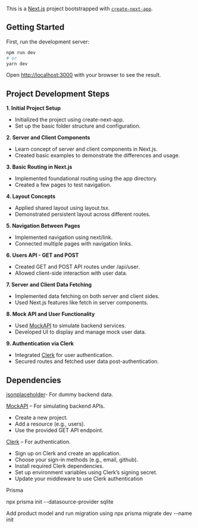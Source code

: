 This is a [Next.js](https://nextjs.org) project bootstrapped with [`create-next-app`](https://nextjs.org/docs/app/api-reference/cli/create-next-app).

## Getting Started

First, run the development server:

```bash
npm run dev
# or
yarn dev
```

Open [http://localhost:3000](http://localhost:3000) with your browser to see the result.

## Project Development Steps
**1. Initial Project Setup**

- Initialized the project using create-next-app.
- Set up the basic folder structure and configuration.

**2. Server and Client Components**

-  Learn concept of server and client components in Next.js.
- Created basic examples to demonstrate the differences and usage.

**3. Basic Routing in Next.js**

- Implemented foundational routing using the app directory.
- Created a few pages to test navigation.

**4. Layout Concepts**
- Applied shared layout using layout.tsx.
- Demonstrated persistent layout across different routes.

**5. Navigation Between Pages**
- Implemented navigation using next/link.
- Connected multiple pages with navigation links.

**6. Users API - GET and POST**
- Created GET and POST API routes under /api/user.
- Allowed client-side interaction with user data.

**7. Server and Client Data Fetching**
- Implemented data fetching on both server and client sides.
- Used Next.js features like fetch in server components.

**8. Mock API and User Functionality**
- Used [MockAPI](https://mockapi.io/) to simulate backend services.
- Developed UI to display and manage mock user data.

**9. Authentication via Clerk**
- Integrated [Clerk](https://mockapi.io/)  for user authentication.
- Secured routes and fetched user data post-authentication.

## Dependencies

[jsonplaceholder](https://jsonplaceholder.typicode.com/)- For dummy backend data.

[MockAPI](https://mockapi.io/) – For simulating backend APIs.
- Create a new project.
- Add a resource (e.g., users).
- Use the provided GET API endpoint.


[Clerk](https://mockapi.io/) –  For authentication.
- Sign up on Clerk and create an application.
- Choose your sign-in methods (e.g., email, github).
- Install required Clerk dependencies.
- Set up environment variables using Clerk’s signing secret.
- Update your middleware to use Clerk authentication

Prisma

npx prisma init --datasource-provider sqlite

Add product model and run migration using
npx prisma migrate dev --name init
